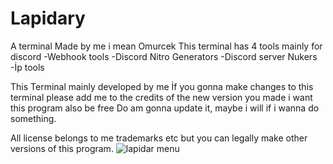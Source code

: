 # Lapidary
A terminal Made by me i mean Omurcek
This terminal has 4 tools mainly for discord
-Webhook tools
-Discord Nitro Generators
-Discord server Nukers
-İp tools


This Terminal mainly developed by me
İf you gonna make changes to this terminal please add me to the credits of the new version you made i want this program also be free
Do am gonna update it, maybe i will if i wanna do something.

All license belongs to me trademarks etc but you can legally make other versions of this program.
![lapidar menu](https://github.com/user-attachments/assets/ebed0479-3fa0-41a9-bd71-3536f8c8c576)
